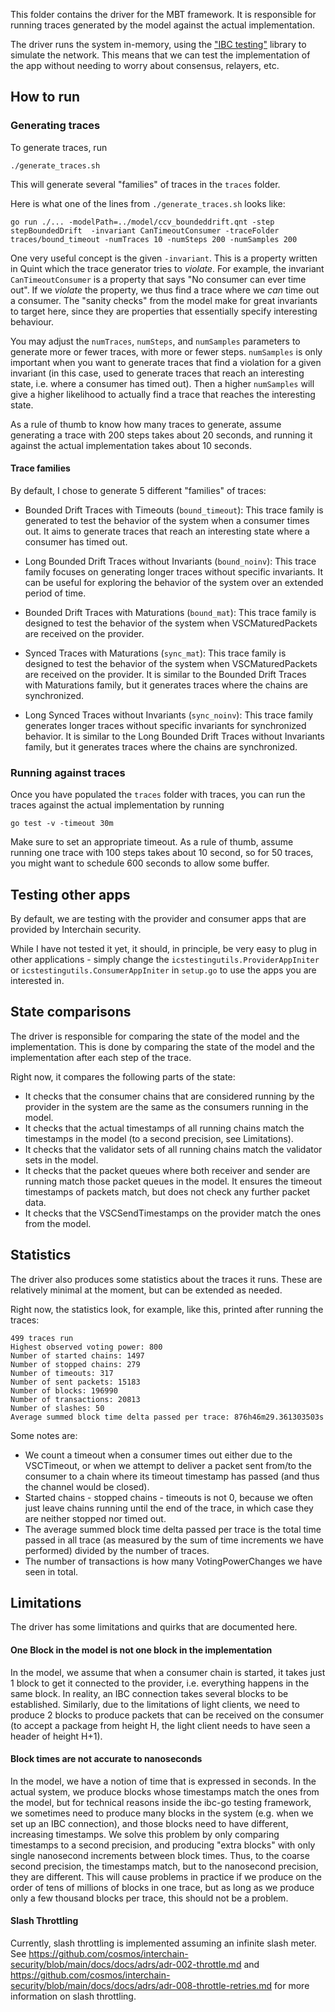 This folder contains the driver for the MBT framework.
It is responsible for running traces generated by the model against the actual implementation.

The driver runs the system in-memory, using the ["IBC testing"](https://github.com/cosmos/ibc-go/tree/release/v7.0.x/testing)
library to simulate the network.
This means that we can test the implementation of the app without needing to worry about consensus, relayers, etc.

## How to run
### Generating traces

To generate traces, run
```
./generate_traces.sh
```

This will generate several "families" of traces in the `traces` folder.

Here is what one of the lines from `./generate_traces.sh` looks like:
```
go run ./... -modelPath=../model/ccv_boundeddrift.qnt -step stepBoundedDrift  -invariant CanTimeoutConsumer -traceFolder traces/bound_timeout -numTraces 10 -numSteps 200 -numSamples 200
```

One very useful concept is the given `-invariant`. This is a property written in Quint which the trace generator tries to *violate*.
For example, the invariant `CanTimeoutConsumer` is a property that says "No consumer can ever time out".
If we *violate* the property, we thus find a trace where we *can* time out a consumer.
The "sanity checks" from the model make for great invariants to target here, since they
are properties that essentially specify interesting behaviour.


You may adjust the `numTraces`, `numSteps`, and `numSamples` parameters to generate more or fewer traces,
with more or fewer steps. `numSamples` is only important when you want to generate traces that find a violation
for a given invariant (in this case, used to generate traces that reach an interesting state, i.e. where a consumer has timed out).
Then a higher `numSamples` will give a higher likelihood to actually find a trace that reaches the interesting state.

As a rule of thumb to know how many traces to generate, assume generating a trace with 200 steps takes about 20 seconds, and running it against the actual implementation takes about 10 seconds.

#### Trace families

By default, I chose to generate 5 different "families" of traces:

* Bounded Drift Traces with Timeouts (`bound_timeout`): This trace family is generated to test the behavior of the system when a consumer times out. It aims to generate traces that reach an interesting state where a consumer has timed out.

* Long Bounded Drift Traces without Invariants (`bound_noinv`): This trace family focuses on generating longer traces without specific invariants. It can be useful for exploring the behavior of the system over an extended period of time.

* Bounded Drift Traces with Maturations (`bound_mat`): This trace family is designed to test the behavior of the system when VSCMaturedPackets are received on the provider.

* Synced Traces with Maturations (`sync_mat`): This trace family is designed to test the behavior of the system when VSCMaturedPackets are received on the provider. It is similar to the Bounded Drift Traces with Maturations family, but it generates traces where the chains are synchronized.

* Long Synced Traces without Invariants (`sync_noinv`): This trace family generates longer traces without specific invariants for synchronized behavior. It is similar to the Long Bounded Drift Traces without Invariants family, but it generates traces where the chains are synchronized.


### Running against traces

Once you have populated the `traces` folder with traces, you can run the traces against the actual implementation
by running 

```
go test -v -timeout 30m
```

Make sure to set an appropriate timeout.
As a rule of thumb, assume running one trace with 100 steps takes about 10 second,
so for 50 traces, you might want to schedule 600 seconds to allow some buffer.

## Testing other apps

By default, we are testing with the provider and consumer apps that are provided by Interchain security.

While I have not tested it yet, it should, in principle, be very easy to plug in other applications -
simply change the `icstestingutils.ProviderAppIniter` or `icstestingutils.ConsumerAppIniter` in `setup.go`
to use the apps you are interested in.

## State comparisons

The driver is responsible for comparing the state of the model and the implementation.
This is done by comparing the state of the model and the implementation after each step of the trace.

Right now, it compares the following parts of the state:
* It checks that the consumer chains that are considered running by the provider in the system are the same as the consumers running in the model.
* It checks that the actual timestamps of all running chains match the timestamps in the model (to a second precision, see Limitations).
* It checks that the validator sets of all running chains match the validator sets in the model.
* It checks that the packet queues where both receiver and sender are running match those packet queues in the model.
It ensures the timeout timestamps of packets match, but does not check any further packet data.
* It checks that the VSCSendTimestamps on the provider match the ones from the model.

## Statistics

The driver also produces some statistics about the traces it runs.
These are relatively minimal at the moment, but can be extended as needed.

Right now, the statistics look, for example, like this, printed after running the traces:
```
499 traces run
Highest observed voting power: 800
Number of started chains: 1497
Number of stopped chains: 279
Number of timeouts: 317
Number of sent packets: 15183
Number of blocks: 196990
Number of transactions: 20813
Number of slashes: 50
Average summed block time delta passed per trace: 876h46m29.361303503s
```

Some notes are:
* We count a timeout when a consumer times out either due to the VSCTimeout, or when we attempt to deliver a packet sent from/to the consumer to a chain where its timeout timestamp has passed (and thus the channel would be closed).
* Started chains - stopped chains - timeouts is not 0, because we often just leave chains running until the end of the trace, in which case they are neither stopped nor timed out.
* The average summed block time delta passed per trace is the total time passed in all trace (as measured by the sum of time increments we have performed) divided by the number of traces.
* The number of transactions is how many VotingPowerChanges we have seen in total.

## Limitations

The driver has some limitations and quirks that are documented here.

#### One Block in the model is not one block in the implementation
In the model, we assume that when a consumer chain is started,
it takes just 1 block to get it connected to the provider, i.e. everything happens in the same block.
In reality, an IBC connection takes several blocks to be established.
Similarly, due to the limitations of light clients, we need to produce 2 blocks
to produce packets that can be received on the consumer (to accept a package from height H, the light client
needs to have seen a header of height H+1).

#### Block times are not accurate to nanoseconds

In the model, we have a notion of time that is expressed in seconds.
In the actual system, we produce blocks whose timestamps match the ones from the model,
but for technical reasons inside the ibc-go testing framework, we sometimes need to produce many
blocks in the system (e.g. when we set up an IBC connection), and those blocks need
to have different, increasing timestamps.
We solve this problem by only comparing timestamps to a second precision, and
producing "extra blocks" with only single nanosecond increments between block times.
Thus, to the coarse second precision, the timestamps match, but to the nanosecond precision,
they are different.
This will cause problems in practice if we produce on the order of tens of millions of blocks in one trace,
but as long as we produce only a few thousand blocks per trace, this should not be a problem.

#### Slash Throttling

Currently, slash throttling is implemented assuming an infinite slash meter.
See https://github.com/cosmos/interchain-security/blob/main/docs/docs/adrs/adr-002-throttle.md and https://github.com/cosmos/interchain-security/blob/main/docs/docs/adrs/adr-008-throttle-retries.md
for more information on slash throttling.